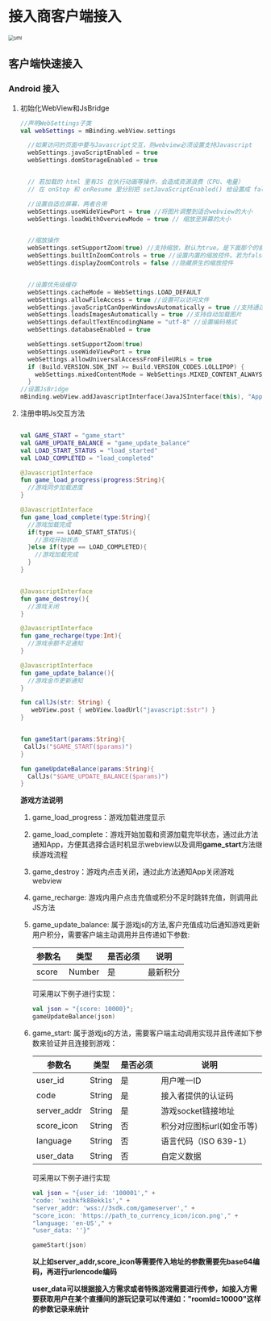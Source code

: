# 接入商客户端接入

<img src="https://static.3os.co/uploads/2025/07/18/EEFF23B4/uml.jpeg" alt="uml" style="zoom: 67%;" />

## 客户端快速接入

### Android 接入

1. 初始化WebView和JsBridge

   ```kotlin
   //声明WebSettings子类
   val webSettings = mBinding.webView.settings
   
     //如果访问的页面中要与Javascript交互，则webview必须设置支持Javascript
     webSettings.javaScriptEnabled = true
     webSettings.domStorageEnabled = true
   
   
     // 若加载的 html 里有JS 在执行动画等操作，会造成资源浪费（CPU、电量）
     // 在 onStop 和 onResume 里分别把 setJavaScriptEnabled() 给设置成 false 和 true 即可
   
     //设置自适应屏幕，两者合用
     webSettings.useWideViewPort = true //将图片调整到适合webview的大小
     webSettings.loadWithOverviewMode = true // 缩放至屏幕的大小
   
   
     //缩放操作
     webSettings.setSupportZoom(true) //支持缩放，默认为true。是下面那个的前提。
     webSettings.builtInZoomControls = true //设置内置的缩放控件。若为false，则该WebView不可缩放
     webSettings.displayZoomControls = false //隐藏原生的缩放控件
   
   
     //设置优先级缓存
     webSettings.cacheMode = WebSettings.LOAD_DEFAULT
     webSettings.allowFileAccess = true //设置可以访问文件
     webSettings.javaScriptCanOpenWindowsAutomatically = true //支持通过JS打开新窗口
     webSettings.loadsImagesAutomatically = true //支持自动加载图片
     webSettings.defaultTextEncodingName = "utf-8" //设置编码格式
     webSettings.databaseEnabled = true
   
     webSettings.setSupportZoom(true)
     webSettings.useWideViewPort = true
     webSettings.allowUniversalAccessFromFileURLs = true
     if (Build.VERSION.SDK_INT >= Build.VERSION_CODES.LOLLIPOP) {
       webSettings.mixedContentMode = WebSettings.MIXED_CONTENT_ALWAYS_ALLOW
     }
   //设置JsBridge
   mBinding.webView.addJavascriptInterface(JavaJSInterface(this), "App")
   ```

   

2. 注册申明Js交互方法

   ```kotlin
   
   val GAME_START = "game_start"
   val GAME_UPDATE_BALANCE = "game_update_balance"
   val LOAD_START_STATUS = "load_started"
   val LOAD_COMPLETED = "load_completed"
   
   @JavascriptInterface
   fun game_load_progress(progress:String){
     //游戏同步加载进度
   }
   
   @JavascriptInterface
   fun game_load_complete(type:String){
     //游戏加载完成
     if(type == LOAD_START_STATUS){
       //游戏开始状态
     }else if(type == LOAD_COMPLETED){
       //游戏加载完成
     }
   }
   
   
   @JavascriptInterface
   fun game_destroy(){
     //游戏关闭
   }
   
   @JavascriptInterface
   fun game_recharge(type:Int){
     //游戏余额不足通知
   }
   
   @JavascriptInterface
   fun game_update_balance(){
     //游戏金币更新通知
   }
   
   fun callJs(str: String) {
      webView.post { webView.loadUrl("javascript:$str") }
   }
   
   
   fun gameStart(params:String){
   	CallJs("$GAME_START($params)")
   }
   
   fun gameUpdateBalance(params:String){
     CallJs("$GAME_UPDATE_BALANCE($params)")
   }
   
   
   ```
   
   **游戏方法说明**
   
   1. game_load_progress：游戏加载进度显示
   
   2. game_load_complete：游戏开始加载和资源加载完毕状态，通过此方法通知App，方便其选择合适时机显示webview以及调用**game_start**方法继续游戏流程
   
   3. game_destroy：游戏内点击关闭，通过此方法通知App关闭游戏webview
   
   4. game_recharge: 游戏内用户点击充值或积分不足时跳转充值，则调用此JS方法
   
   5. game_update_balance:  属于游戏js的方法,客户充值成功后通知游戏更新用户积分，需要客户端主动调用并且传递如下参数:
   
      | 参数名 | 类型   | 是否必须 | 说明     |
      | ------ | ------ | -------- | -------- |
      | score  | Number | 是       | 最新积分 |

      可采用以下例子进行实现：

      ```kotlin
      val json = "{score: 10000}";
      gameUpdateBalance(json)
      ```
   
      
   
   6. game_start: 属于游戏js的方法，需要客户端主动调用实现并且传递如下参数来验证并且连接到游戏：
   
      | 参数名      | 类型   | 是否必须 | 说明                      |
      | ----------- | ------ | -------- | ------------------------- |
      | user_id     | String | 是       | 用户唯一ID                |
      | code        | String | 是       | 接入者提供的认证码        |
      | server_addr | String | 是       | 游戏socket链接地址        |
      | score_icon  | String | 否       | 积分对应图标url(如金币等) |
      | language    | String | 否       | 语言代码（ISO 639-1）     |
      | user_data   | String | 否       | 自定义数据                |
   
      可采用以下例子进行实现
   
      ```kotlin
      val json = "{user_id: '100001'," +
      "code: 'xeihkfk88ekk1s'," +
      "server_addr: 'wss://3sdk.com/gameserver'," +
      "score_icon: 'https://path_to_currency_icon/icon.png'," +
      "language: 'en-US'," +
      "user_data: ''}"
      
      gameStart(json)
      ```
   
      **以上如server_addr,score_icon等需要传入地址的参数需要先base64编码，再进行urlencode编码**
   
      **user_data可以根据接入方需求或者特殊游戏需要进行传参，如接入方需要获取用户在某个直播间的游玩记录可以传递如："roomId=10000"这样的参数记录来统计**
   
      



​		

​			

​	


